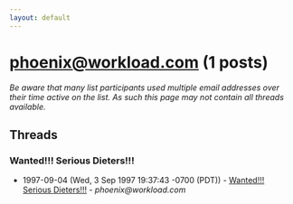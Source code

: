 ```yaml
---
layout: default
---
```


# phoenix@workload.com (1 posts)

_Be aware that many list participants used multiple email addresses over their time active on the list. As such this page may not contain all threads available._

## Threads

### Wanted!!! Serious Dieters!!!
+ 1997-09-04 (Wed, 3 Sep 1997 19:37:43 -0700 (PDT)) - [Wanted!!! Serious Dieters!!!](/archive/1997/09/85d263f5df5f3f3fbc85e92efcdbc693528fce7ce8a6632de84ab3b203e710c3) - _phoenix@workload.com_

